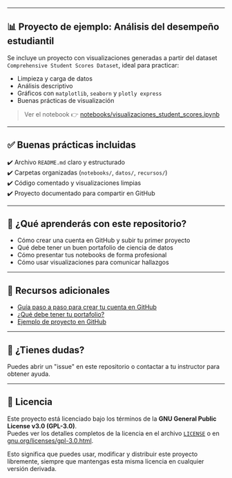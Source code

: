 
---

## 📊 Proyecto de ejemplo: Análisis del desempeño estudiantil

Se incluye un proyecto con visualizaciones generadas a partir del dataset `Comprehensive Student Scores Dataset`, ideal para practicar:

- Limpieza y carga de datos
- Análisis descriptivo
- Gráficos con `matplotlib`, `seaborn` y `plotly express`
- Buenas prácticas de visualización

> Ver el notebook 👉 [notebooks/visualizaciones_student_scores.ipynb](notebooks/visualizaciones_student_scores.ipynb)

---

## ✅ Buenas prácticas incluidas

✔️ Archivo `README.md` claro y estructurado  
✔️ Carpetas organizadas (`notebooks/`, `datos/`, `recursos/`)  
✔️ Código comentado y visualizaciones limpias  
✔️ Proyecto documentado para compartir en GitHub

---

## 📌 ¿Qué aprenderás con este repositorio?

- Cómo crear una cuenta en GitHub y subir tu primer proyecto
- Qué debe tener un buen portafolio de ciencia de datos
- Cómo presentar tus notebooks de forma profesional
- Cómo usar visualizaciones para comunicar hallazgos

---

## 🔗 Recursos adicionales

- [Guía paso a paso para crear tu cuenta en GitHub](pasos_github.html)
- [¿Qué debe tener tu portafolio?](contenido_portafolio.html)
- [Ejemplo de proyecto en GitHub](https://github.com/tuusuario/ejemplo-proyecto)

---

## 💬 ¿Tienes dudas?

Puedes abrir un "issue" en este repositorio o contactar a tu instructor para obtener ayuda.

---

##  📄 Licencia

Este proyecto está licenciado bajo los términos de la **GNU General Public License v3.0 (GPL-3.0)**.  
Puedes ver los detalles completos de la licencia en el archivo [`LICENSE`](LICENSE) o en [gnu.org/licenses/gpl-3.0.html](https://www.gnu.org/licenses/gpl-3.0.html).

Esto significa que puedes usar, modificar y distribuir este proyecto libremente, siempre que mantengas esta misma licencia en cualquier versión derivada.

